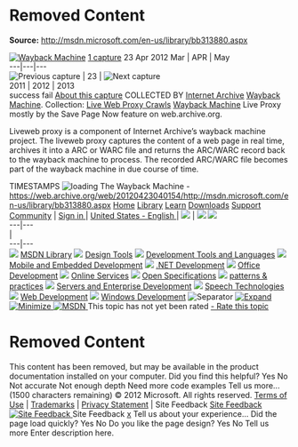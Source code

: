 # Removed Content

**Source:** http://msdn.microsoft.com/en-us/library/bb313880.aspx

[![Wayback Machine](https://web-static.archive.org/_static/images/toolbar/wayback-toolbar-logo-200.png)](https://web.archive.org/web/ "Wayback Machine home page")
[1 capture](https://web.archive.org/web/20120423040154*/http://msdn.microsoft.com/en-us/library/bb313880.aspx "See a list of every capture for this URL")
23 Apr 2012
[ ](https://web.archive.org/web/20120423040154/http://msdn.microsoft.com/en-us/library/bb313880.aspx)
Mar | APR | May  
---|---|---  
![Previous capture](https://web-static.archive.org/_static/images/toolbar/wm_tb_prv_off.png) | 23 | ![Next capture](https://web-static.archive.org/_static/images/toolbar/wm_tb_nxt_off.png)  
2011 | 2012 | 2013  
success
fail
[ ](https://web.archive.org/web/20120423040154/http://msdn.microsoft.com/en-us/library/bb313880.aspx "Share via My Web Archive") [ ](https://archive.org/account/login.php "Sign In") [](https://help.archive.org/help/category/the-wayback-machine/ "Get some help using the Wayback Machine") [](https://web.archive.org/web/20120423040154/http://msdn.microsoft.com/en-us/library/bb313880.aspx#close "Close the toolbar")
[ ](https://web.archive.org/web/20120423040154/http://web.archive.org/screenshot/http://msdn.microsoft.com/en-us/library/bb313880.aspx "screenshot") [ ](https://web.archive.org/web/20120423040154/http://msdn.microsoft.com/en-us/library/bb313880.aspx "video") [](https://web.archive.org/web/20120423040154/http://msdn.microsoft.com/en-us/library/bb313880.aspx "Share on Facebook") [](https://web.archive.org/web/20120423040154/http://msdn.microsoft.com/en-us/library/bb313880.aspx "Share on Twitter")
[About this capture](https://web.archive.org/web/20120423040154/http://msdn.microsoft.com/en-us/library/bb313880.aspx#expand)
COLLECTED BY
[Internet Archive](https://archive.org/details/webwidecrawl)
[Wayback Machine](http://archive.org/web/web.php). 
Collection: [Live Web Proxy Crawls](https://archive.org/details/liveweb)
[Wayback Machine](http://archive.org/web/web.php) Live Proxy mostly by the Save Page Now feature on web.archive.org.   
  
Liveweb proxy is a component of Internet Archive’s wayback machine project. The liveweb proxy captures the content of a web page in real time, archives it into a ARC or WARC file and returns the ARC/WARC record back to the wayback machine to process. The recorded ARC/WARC file becomes part of the wayback machine in due course of time.   

TIMESTAMPS
![loading](https://web-static.archive.org/_static/images/loading.gif)
The Wayback Machine - https://web.archive.org/web/20120423040154/http://msdn.microsoft.com/en-us/library/bb313880.aspx
[Home](https://web.archive.org/web/20120423040154/http://msdn.microsoft.com/en-us/default.aspx "Home") [Library](https://web.archive.org/web/20120423040154/http://msdn.microsoft.com/en-us/library/default.aspx "Library") [Learn](https://web.archive.org/web/20120423040154/http://msdn.microsoft.com/en-us/bb188199.aspx "Learn") [Downloads](https://web.archive.org/web/20120423040154/http://msdn.microsoft.com/en-us/aa570309.aspx "Downloads") [Support](https://web.archive.org/web/20120423040154/http://msdn.microsoft.com/en-us/hh361695.aspx "Support") [Community](https://web.archive.org/web/20120423040154/http://msdn.microsoft.com/en-us/aa497440.aspx "Community") |  [Sign in ](https://web.archive.org/web/20120423040154/https://login.live.com/login.srf?wa=wsignin1.0&rpsnv=11&ct=1335153715&rver=6.0.5276.0&wp=MCLBI&wlcxt=msdn%24msdn%24msdn&wreply=http%3a%2f%2fmsdn.microsoft.com%2fen-us%2flibrary%2fbb313880.aspx&lc=1033&id=254354&mkt=en-US "Sign in") | [United States - English ](https://web.archive.org/web/20120423040154/http://msdn.microsoft.com/en-us/library/preferences/locale/?returnurl=%252fen-us%252flibrary%252fbb313880.aspx "United States - English") | [![](https://web.archive.org/web/20120423040154im_/http://i.msdn.microsoft.com/Areas/Brand/Content/Msdn_ImageSprite.png)](https://web.archive.org/web/20120423040154/http://msdn.microsoft.com/en-us/library/preferences/experience/?returnurl=%252fen-us%252flibrary%252fbb313880.aspx "Preferences") | [![](https://web.archive.org/web/20120423040154im_/http://i.msdn.microsoft.com/Areas/Brand/Content/Msdn_ImageSprite.png)](https://web.archive.org/web/20120423040154/http://msdn.microsoft.com/en-us/library/bb313880\(d=printer\).aspx "Print/Export") [![](https://web.archive.org/web/20120423040154im_/http://i.msdn.microsoft.com/Areas/Brand/Content/Msdn_ImageSprite.png)](javascript:void\(0\); "Print/Export")  
---|---  
|   
---|---  
![](https://web.archive.org/web/20120423040154im_/http://i.msdn.microsoft.com/Areas/Brand/Content/Msdn_ImageSprite.png)
[MSDN Library](https://web.archive.org/web/20120423040154/http://msdn.microsoft.com/en-us/library/ms123401.aspx "MSDN Library")
![](https://web.archive.org/web/20120423040154im_/http://i.msdn.microsoft.com/Areas/Brand/Content/Msdn_ImageSprite.png)
[Design Tools](https://web.archive.org/web/20120423040154/http://msdn.microsoft.com/en-us/library/cc295789.aspx "Design Tools")
![](https://web.archive.org/web/20120423040154im_/http://i.msdn.microsoft.com/Areas/Brand/Content/Msdn_ImageSprite.png)
[Development Tools and Languages](https://web.archive.org/web/20120423040154/http://msdn.microsoft.com/en-us/library/aa187916.aspx "Development Tools and Languages")
![](https://web.archive.org/web/20120423040154im_/http://i.msdn.microsoft.com/Areas/Brand/Content/Msdn_ImageSprite.png)
[Mobile and Embedded Development](https://web.archive.org/web/20120423040154/http://msdn.microsoft.com/en-us/library/ms376734.aspx "Mobile and Embedded Development")
![](https://web.archive.org/web/20120423040154im_/http://i.msdn.microsoft.com/Areas/Brand/Content/Msdn_ImageSprite.png)
[.NET Development](https://web.archive.org/web/20120423040154/http://msdn.microsoft.com/en-us/library/ff361664\(v=vs.110\).aspx ".NET Development")
![](https://web.archive.org/web/20120423040154im_/http://i.msdn.microsoft.com/Areas/Brand/Content/Msdn_ImageSprite.png)
[Office Development](https://web.archive.org/web/20120423040154/http://msdn.microsoft.com/en-us/library/bb726434\(v=office.12\).aspx "Office Development")
![](https://web.archive.org/web/20120423040154im_/http://i.msdn.microsoft.com/Areas/Brand/Content/Msdn_ImageSprite.png)
[Online Services](https://web.archive.org/web/20120423040154/http://msdn.microsoft.com/en-us/library/ee702802.aspx "Online Services")
![](https://web.archive.org/web/20120423040154im_/http://i.msdn.microsoft.com/Areas/Brand/Content/Msdn_ImageSprite.png)
[Open Specifications](https://web.archive.org/web/20120423040154/http://msdn.microsoft.com/en-us/library/dd208104\(v=prot.10\).aspx "Open Specifications")
![](https://web.archive.org/web/20120423040154im_/http://i.msdn.microsoft.com/Areas/Brand/Content/Msdn_ImageSprite.png)
[patterns & practices](https://web.archive.org/web/20120423040154/http://msdn.microsoft.com/en-us/library/ff921345.aspx "patterns & practices")
![](https://web.archive.org/web/20120423040154im_/http://i.msdn.microsoft.com/Areas/Brand/Content/Msdn_ImageSprite.png)
[Servers and Enterprise Development](https://web.archive.org/web/20120423040154/http://msdn.microsoft.com/en-us/library/aa155072.aspx "Servers and Enterprise Development")
![](https://web.archive.org/web/20120423040154im_/http://i.msdn.microsoft.com/Areas/Brand/Content/Msdn_ImageSprite.png)
[Speech Technologies](https://web.archive.org/web/20120423040154/http://msdn.microsoft.com/en-us/library/hh323806.aspx "Speech Technologies")
![](https://web.archive.org/web/20120423040154im_/http://i.msdn.microsoft.com/Areas/Brand/Content/Msdn_ImageSprite.png)
[Web Development](https://web.archive.org/web/20120423040154/http://msdn.microsoft.com/en-us/library/aa155073.aspx "Web Development")
![](https://web.archive.org/web/20120423040154im_/http://i.msdn.microsoft.com/Areas/Brand/Content/Msdn_ImageSprite.png)
[Windows Development](https://web.archive.org/web/20120423040154/http://msdn.microsoft.com/en-us/library/ee663300\(v=vs.85\).aspx "Windows Development")
![Separator](https://web.archive.org/web/20120423040154im_/http://i.msdn.microsoft.com/Areas/Global/Content/clear.gif)
[ ![Expand](https://web.archive.org/web/20120423040154im_/http://i.msdn.microsoft.com/Areas/Brand/Content/Msdn_ImageSprite.png) ![Minimize](https://web.archive.org/web/20120423040154im_/http://i.msdn.microsoft.com/Areas/Brand/Content/Msdn_ImageSprite.png) ](https://web.archive.org/web/20120423040154/http://msdn.microsoft.com/en-us/library/bb313880.aspx)
[ ![MSDN](https://web.archive.org/web/20120423040154im_/http://i.msdn.microsoft.com/Areas/Brand/Content/Msdn_ImageSprite.png) ](https://web.archive.org/web/20120423040154/http://msdn.microsoft.com/en-us/default.aspx)
This topic has not yet been rated [- Rate this topic](https://web.archive.org/web/20120423040154/http://msdn.microsoft.com/en-us/library/bb313880.aspx#feedback "Rate this topic")
# Removed Content
This content has been removed, but may be available in the product documentation installed on your computer.
Did you find this helpful? Yes No
Not accurate
Not enough depth
Need more code examples
Tell us more...
(1500 characters remaining)
© 2012 Microsoft. All rights reserved.
[Terms of Use](https://web.archive.org/web/20120423040154/http://msdn.microsoft.com/cc300389.aspx) |  [Trademarks](https://web.archive.org/web/20120423040154/http://www.microsoft.com/library/toolbar/3.0/trademarks/en-us.mspx) |  [Privacy Statement](https://web.archive.org/web/20120423040154/http://www.microsoft.com/info/privacy.mspx) |  Site Feedback [ Site Feedback  ![Site Feedback](https://web.archive.org/web/20120423040154im_/http://i.msdn.microsoft.com/Areas/Brand/Content/Msdn_ImageSprite.png) ](https://web.archive.org/web/20120423040154/http://social.msdn.microsoft.com/Forums/en-US/libraryfeedback/threads "Site Feedback")
Site Feedback
[x](javascript:;)
Tell us about your experience... 
Did the page load quickly? 
Yes No
Do you like the page design? 
Yes No
Tell us more 
Enter description here.
